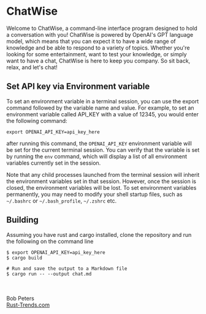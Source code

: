 # ChatWise
Welcome to ChatWise, a command-line interface program designed to hold a conversation with you! ChatWise is powered by OpenAI's GPT language model, which means that you can expect it to have a wide range of knowledge and be able to respond to a variety of topics. Whether you're looking for some entertainment, want to test your knowledge, or simply want to have a chat, ChatWise is here to keep you company. So sit back, relax, and let's chat!


## Set API key via Environment variable
To set an environment variable in a terminal session, you can use the export command followed by the variable name and value. For example, to set an environment variable called API_KEY with a value of 12345, you would enter the following command:
```
export OPENAI_API_KEY=api_key_here
```
after running this command, the `OPENAI_API_KEY` environment variable will be set for the current terminal session. You can verify that the variable is set by running the `env` command, which will display a list of all environment variables currently set in the session.

Note that any child processes launched from the terminal session will inherit the environment variables set in that session. However, once the session is closed, the environment variables will be lost. To set environment variables permanently, you may need to modify your shell startup files, such as `~/.bashrc` or `~/.bash_profile`, `~/.zshrc` etc.


## Building
Assuming you have rust and cargo installed, clone the repository and run the following on the command line

```
$ export OPENAI_API_KEY=api_key_here
$ cargo build

# Run and save the output to a Markdown file
$ cargo run -- --output chat.md
```
<br><br>
Bob Peters<br>
[Rust-Trends.com](https://Rust-Trends.com)